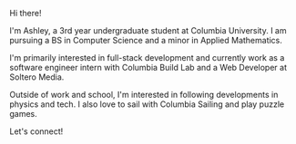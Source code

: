 Hi there! 

I'm Ashley, a 3rd year undergraduate student at Columbia University. I am pursuing a BS in Computer Science and a minor in Applied Mathematics.

I'm primarily interested in full-stack development and currently work as a software engineer intern with Columbia Build Lab and a Web Developer at Soltero Media.

Outside of work and school, I'm interested in following developments in physics and tech. I also love to sail with Columbia Sailing and play puzzle games.

Let's connect!
